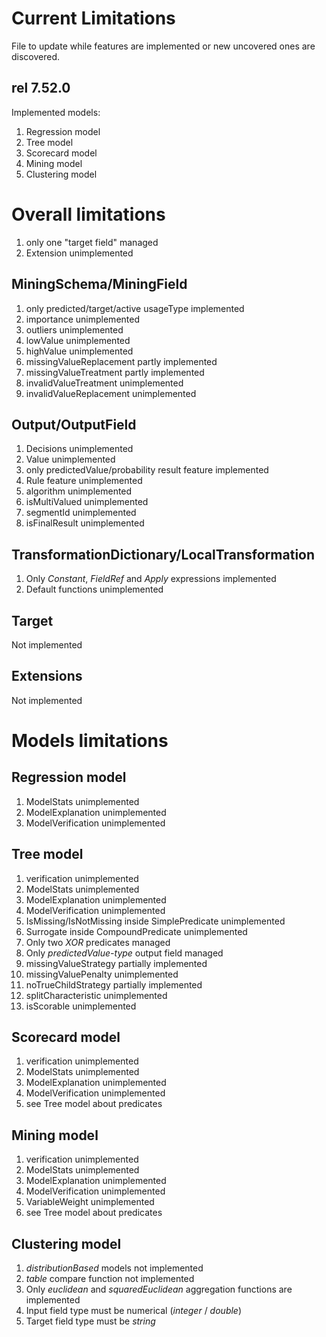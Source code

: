 [//]: # (  Licensed to the Apache Software Foundation &#40;ASF&#41; under one)
[//]: # (  or more contributor license agreements.  See the NOTICE file)
[//]: # (  distributed with this work for additional information)
[//]: # (  regarding copyright ownership.  The ASF licenses this file)
[//]: # (  to you under the Apache License, Version 2.0 &#40;the)
[//]: # (  "License"&#41;; you may not use this file except in compliance)
[//]: # (  with the License.  You may obtain a copy of the License at)
[//]: # ()
[//]: # (    http://www.apache.org/licenses/LICENSE-2.0)
[//]: # ()
[//]: # (  Unless required by applicable law or agreed to in writing,)
[//]: # (  software distributed under the License is distributed on an)
[//]: # (  "AS IS" BASIS, WITHOUT WARRANTIES OR CONDITIONS OF ANY)
[//]: # (  KIND, either express or implied.  See the License for the)
[//]: # (  specific language governing permissions and limitations)
[//]: # (  under the License.)

Current Limitations
===================

File to update while features are implemented or new uncovered ones are discovered.

rel 7.52.0
----------

Implemented models:
1) Regression model
2) Tree model
3) Scorecard model
4) Mining model
5) Clustering model

Overall limitations
===================
1. only one "target field" managed
2. Extension unimplemented

MiningSchema/MiningField
------------------------
1. only predicted/target/active usageType implemented
2. importance unimplemented
3. outliers unimplemented
4. lowValue unimplemented
5. highValue unimplemented
6. missingValueReplacement partly implemented
7. missingValueTreatment partly implemented
8. invalidValueTreatment unimplemented
9. invalidValueReplacement unimplemented


Output/OutputField
------------------
1. Decisions unimplemented
2. Value unimplemented
3. only predictedValue/probability result feature implemented
4. Rule feature unimplemented   
5. algorithm unimplemented
6. isMultiValued unimplemented
7. segmentId unimplemented
8. isFinalResult unimplemented

TransformationDictionary/LocalTransformation
--------------------------------------------
1. Only _Constant_, _FieldRef_ and _Apply_ expressions implemented
2. Default functions unimplemented

Target
------
Not implemented

Extensions
----------
Not implemented

Models limitations
==================

Regression model
----------------
1. ModelStats unimplemented
2. ModelExplanation unimplemented
3. ModelVerification unimplemented

Tree model
----------
1. verification unimplemented
2. ModelStats unimplemented
3. ModelExplanation unimplemented
4. ModelVerification unimplemented
5. IsMissing/IsNotMissing inside SimplePredicate unimplemented
6. Surrogate inside CompoundPredicate unimplemented
7. Only two _XOR_ predicates managed
8. Only _predictedValue-type_ output field managed
9. missingValueStrategy partially implemented
10. missingValuePenalty unimplemented
11. noTrueChildStrategy partially implemented
12. splitCharacteristic unimplemented
13. isScorable unimplemented

Scorecard model
---------------
1. verification unimplemented
2. ModelStats unimplemented
3. ModelExplanation unimplemented
4. ModelVerification unimplemented
5. see Tree model about predicates


Mining model
------------
1. verification unimplemented
2. ModelStats unimplemented
3. ModelExplanation unimplemented
4. ModelVerification unimplemented
5. VariableWeight unimplemented   
5. see Tree model about predicates

Clustering model
----------------
1. _distributionBased_ models not implemented
2. _table_ compare function not implemented
3. Only _euclidean_ and _squaredEuclidean_ aggregation functions are implemented
4. Input field type must be numerical (_integer_ / _double_)
5. Target field type must be _string_


